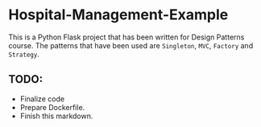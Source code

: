 # Hospital-Management-Example

This is a Python Flask project that has been written for Design Patterns course. 
The patterns that have been used are `Singleton`, `MVC`, `Factory` and `Strategy`.

## TODO:
- Finalize code
- Prepare Dockerfile.
- Finish this markdown.

